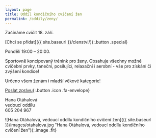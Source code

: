 ```yaml
---
layout: page
title: Oddíl kondičního cvičení žen
permalink: /oddily/zeny/
---
```


Začínáme cvičit 18. září.

[Chci se přidat]({{ site.baseurl }}/clenstvi/){:.button .special}

Pondělí 19:00 – 20:00.

Sportovně koncipovaný trénink pro ženy. Obsahuje všechny možné cvičební prvky, taneční, posilující, relaxační i aerobní - vše pro získání či zvýšení kondice!

Určeno všem ženám i mladší věkové kategorie!

[Poslat zprávu](#f){:.button .icon .fa-envelope}

Hana Otáhalová  
vedoucí oddílu  
605 204 967  


![Hana Otáhalová, vedoucí oddílu kondičního cvičení žen]({{ site.baseurl }}/images/otahalova.jpg "Hana Otáhalová, vedoucí oddílu kondičního cvičení žen"){:.image .fit}